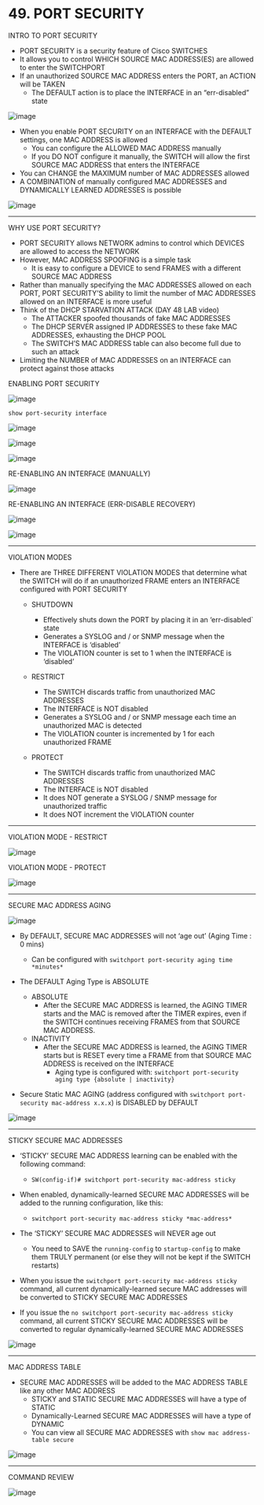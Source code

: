 # 49. PORT SECURITY

INTRO TO PORT SECURITY

- PORT SECURITY is a security feature of Cisco SWITCHES
- It allows you to control WHICH SOURCE MAC ADDRESS(ES) are allowed to enter the SWITCHPORT
- If an unauthorized SOURCE MAC ADDRESS enters the PORT, an ACTION will be TAKEN
    - The DEFAULT action is to place the INTERFACE in an “err-disabled” state

![image](https://github.com/psaumur/CCNA/assets/106411237/92f4ce9b-8fb4-4d57-b200-f41c7d5236ee)

- When you enable PORT SECURITY on an INTERFACE with the DEFAULT settings, one MAC ADDRESS is allowed
    - You can configure the ALLOWED MAC ADDRESS manually
    - If you DO NOT configure it manually, the SWITCH will allow the first SOURCE MAC ADDRESS that enters the INTERFACE
- You can CHANGE the MAXIMUM number of MAC ADDRESSES allowed
- A COMBINATION of manually configured MAC ADDRESSES and DYNAMICALLY LEARNED ADDRESSES is possible

![image](https://github.com/psaumur/CCNA/assets/106411237/0b6e8053-6819-4e02-ae28-4699a5c9c92d)

---

WHY USE PORT SECURITY?

- PORT SECURITY allows NETWORK admins to control which DEVICES are allowed to access the NETWORK
- However, MAC ADDRESS SPOOFING is a simple task
    - It is easy to configure a DEVICE to send FRAMES with a different SOURCE MAC ADDRESS
- Rather than manually specifying the MAC ADDRESSES allowed on each PORT, PORT SECURITY’S ability to limit the number of MAC ADDRESSES allowed on an INTERFACE is more useful
- Think of the DHCP STARVATION ATTACK (DAY 48 LAB video)
    - The ATTACKER spoofed thousands of fake MAC ADDRESSES
    - The DHCP SERVER assigned IP ADDRESSES to these fake MAC ADDRESSES, exhausting the DHCP POOL
    - The SWITCH’S MAC ADDRESS table can also become full due to such an attack
- Limiting the NUMBER of MAC ADDRESSES on an INTERFACE can protect against those attacks

ENABLING PORT SECURITY

![image](https://github.com/psaumur/CCNA/assets/106411237/b00765c2-f3a1-45be-8ed4-0a8dab68e43e)

`show port-security interface`

![image](https://github.com/psaumur/CCNA/assets/106411237/787959b1-ffad-451d-ac65-11ea9a99db2d)

![image](https://github.com/psaumur/CCNA/assets/106411237/9a6dd39d-130e-411b-be46-ecfe93420813)

![image](https://github.com/psaumur/CCNA/assets/106411237/f071f447-a6ef-4ee6-8a40-2bde94030993)

RE-ENABLING AN INTERFACE (MANUALLY)

![image](https://github.com/psaumur/CCNA/assets/106411237/706736d4-ee7c-42b2-b424-6cc30eb50905)

RE-ENABLING AN INTERFACE (ERR-DISABLE RECOVERY)

![image](https://github.com/psaumur/CCNA/assets/106411237/6eb0d808-a989-4261-9b39-1ac9e1bf1460)

![image](https://github.com/psaumur/CCNA/assets/106411237/41d54ef0-7391-473e-9b51-87f44b9e3f3c)

---

VIOLATION MODES

- There are THREE DIFFERENT VIOLATION MODES that determine what the SWITCH will do if an unauthorized FRAME enters an INTERFACE configured with PORT SECURITY
    - SHUTDOWN
        - Effectively shuts down the PORT by placing it in an ‘err-disabled` state
        - Generates a SYSLOG and / or SNMP message when the INTERFACE is ‘disabled’
        - The VIOLATION counter is set to 1 when the INTERFACE is ‘disabled’
    - RESTRICT
        - The SWITCH discards traffic from unauthorized MAC ADDRESSES
        - The INTERFACE is NOT disabled
        - Generates a SYSLOG and / or SNMP message each time an unauthorized MAC is detected
        - The VIOLATION counter is incremented by 1 for each unauthorized FRAME
    
    - PROTECT
        - The SWITCH discards traffic from unauthorized MAC ADDRESSES
        - The INTERFACE is NOT disabled
        - It does NOT generate a SYSLOG / SNMP message for unauthorized traffic
        - It does NOT increment the VIOLATION counter
    
---

VIOLATION MODE - RESTRICT

![image](https://github.com/psaumur/CCNA/assets/106411237/819f00b9-9694-442d-8459-8018f4277e45)


VIOLATION MODE - PROTECT

![image](https://github.com/psaumur/CCNA/assets/106411237/20d17f97-056e-4e76-8566-bb49c10bb9e1)

---

SECURE MAC ADDRESS AGING

![image](https://github.com/psaumur/CCNA/assets/106411237/4454fedf-f942-4b0d-9b6f-074765de653d)

- By DEFAULT, SECURE MAC ADDRESSES will not ‘age out’ (Aging Time : 0 mins)
    - Can be configured with `switchport port-security aging time *minutes*`

- The DEFAULT Aging Type is ABSOLUTE
    - ABSOLUTE
        - After the SECURE MAC ADDRESS is learned, the AGING TIMER starts and the MAC is removed after the TIMER expires, even if the SWITCH continues receiving FRAMES from that SOURCE MAC ADDRESS.
    - INACTIVITY
        - After the SECURE MAC ADDRESS is learned, the AGING TIMER starts but is RESET every time a FRAME from that SOURCE MAC ADDRESS is received on the INTERFACE
            - Aging type is configured with:  `switchport port-security aging type {absolute | inactivity}`
- Secure Static MAC AGING (address configured with `switchport port-security mac-address x.x.x`) is DISABLED by DEFAULT

![image](https://github.com/psaumur/CCNA/assets/106411237/93f11517-9d97-4e52-89ad-a0e590bca702)

---

STICKY SECURE MAC ADDRESSES 

- ‘STICKY’ SECURE MAC ADDRESS learning can be enabled with the following command:
    - `SW(config-if)# switchport port-security mac-address sticky`

- When enabled, dynamically-learned SECURE MAC ADDRESSES will be added to the running configuration, like this:
    - `switchport port-security mac-address sticky *mac-address*`

- The ‘STICKY’ SECURE MAC ADDRESSES will NEVER age out
    - You need to SAVE the `running-config` to `startup-config` to make them TRULY permanent (or else they will not be kept if the SWITCH restarts)
- When you issue the `switchport port-security mac-address sticky` command, all current dynamically-learned secure MAC addresses will be converted to STICKY SECURE MAC ADDRESSES
- If you issue the `no switchport port-security mac-address sticky` command, all current STICKY SECURE MAC ADDRESSES will be converted to regular dynamically-learned SECURE MAC ADDRESSES

![image](https://github.com/psaumur/CCNA/assets/106411237/10d591f9-334c-4e3b-889e-16030c36c445)

---

MAC ADDRESS TABLE

- SECURE MAC ADDRESSES will be added to the MAC ADDRESS TABLE like any other MAC ADDRESS
    - STICKY and STATIC SECURE MAC ADDRESSES will have a type of STATIC
    - Dynamically-Learned SECURE MAC ADDRESSES will have a type of DYNAMIC
    - You can view all SECURE MAC ADDRESSES with `show mac address-table secure`
    

![image](https://github.com/psaumur/CCNA/assets/106411237/c9123729-541c-4363-ba19-d8e49f75c6c5)

---

COMMAND REVIEW

![image](https://github.com/psaumur/CCNA/assets/106411237/716ce91d-d1bb-4f12-a8fd-226b65f22569)
